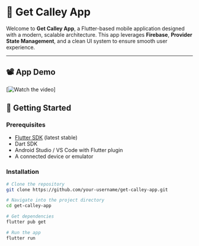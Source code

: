 # 📱 Get Calley App

Welcome to **Get Calley App**, a Flutter-based mobile application designed with a modern, scalable architecture. This app leverages **Firebase**, **Provider State Management**, and a clean UI system to ensure smooth user experience.  

---

## 📽️ App Demo

[![Watch the video](https://drive.google.com/file/d/1AtutkbRNkqHhdTkKr4pQ-Jm-dG-3FebP/view?usp=sharing)]

## 🚀 Getting Started

### Prerequisites
- [Flutter SDK](https://flutter.dev/docs/get-started/install) (latest stable)  
- Dart SDK  
- Android Studio / VS Code with Flutter plugin  
- A connected device or emulator  

### Installation

```bash
# Clone the repository
git clone https://github.com/your-username/get-calley-app.git

# Navigate into the project directory
cd get-calley-app

# Get dependencies
flutter pub get

# Run the app
flutter run

